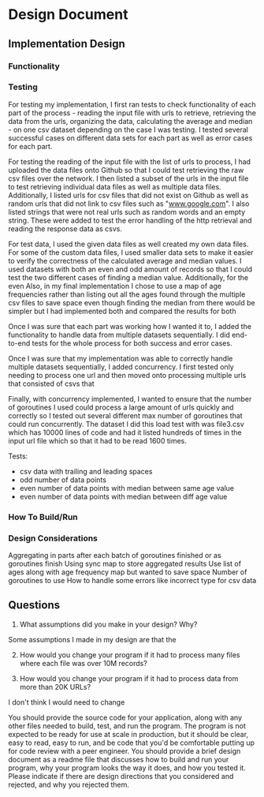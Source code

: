 # Design Document

## Implementation Design

### Functionality

### Testing
For testing my implementation, I first ran tests to check functionality of each part of the process - reading the input file with urls to retrieve, retrieving the data from the urls, organizing the data, calculating the average and median - on one csv dataset depending on the case I was testing. I tested several successful cases on different data sets for each part as well as error cases for each part.

For testing the reading of the input file with the list of urls to process, I had uploaded the data files onto Github so that I could test retrieving the raw csv files over the network. I then listed a subset of the urls in the input file to test retrieving individual data files as well as multiple data files. Additionally, I listed urls for csv files that did not exist on Github as well as random urls that did not link to csv files such as "www.google.com". I also listed strings that were not real urls such as random words and an empty string. These were added to test the error handling of the http retrieval and reading the response data as csvs.

For test data, I used the given data files as well created my own data files. For some of the custom data files, I used smaller data sets to make it easier to verify the correctness of the calculated average and median values. I used datasets with both an even and odd amount of records so that I could test the two different cases of finding a median value. Additionally, for the even Also, in my final implementation I chose to use a map of age frequencies rather than listing out all the ages found through the multiple csv files to save space even though finding the median from there would be simpler but I had implemented both and compared the results for both

Once I was sure that each part was working how I wanted it to, I added the functionality to handle data from multiple datasets sequentially. I did end-to-end tests for the whole process for both success and error cases.

Once I was sure that my implementation was able to correctly handle multiple datasets sequentially, I added concurrency. I first tested only needing to process one url and then moved onto processing multiple urls that consisted of csvs that 

Finally, with concurrency implemented, I wanted to ensure that the number of goroutines I used could process a large amount of urls quickly and correctly so I tested out several different max number of goroutines that could run concurrently. The dataset I did this load test with was file3.csv which has 10000 lines of code and had it listed hundreds of times in the input url file which so that it had to be read 1600 times.

Tests:
- csv data with trailing and leading spaces
- odd number of data points
- even number of data points with median between same age value
- even number of data points with median between diff age value

### How To Build/Run

### Design Considerations
Aggregating in parts after each batch of goroutines finished or as goroutines finish
Using sync map to store aggregated results
Use list of ages along with age frequency map but wanted to save space
Number of goroutines to use
How to handle some errors like incorrect type for csv data

## Questions
1. What assumptions did you make in your design? Why?

Some assumptions I made in my design are that the 

2. How would you change your program if it had to process many files where each file was over 10M records?


3. How would you change your program if it had to process data from more than 20K URLs?

I don't think I would need to change 


You should provide the source code for your application, along with any other files needed to build, test, and run the program. The program is not expected to be ready for use at scale in production, but it should be clear, easy to read, easy to run, and be code that you'd be comfortable putting up for code review with a peer engineer.
You should provide a brief design document as a readme file that discusses how to build and run your program, why your program looks the way it does, and how you tested it. Please indicate if there are design directions that you considered and rejected, and why you rejected them.
